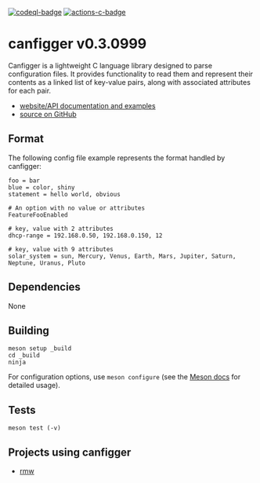 [![codeql-badge]][codeql-url]
[![actions-c-badge]][actions-c-url]

# canfigger v0.3.0999

Canfigger is a lightweight C language library designed to parse configuration
files. It provides functionality to read them and represent their contents as
a linked list of key-value pairs, along with associated attributes for each
pair.

* [website/API documentation and examples](https://andy5995.github.io/canfigger/)
* [source on GitHub](https://github.com/andy5995/canfigger/)

## Format

The following config file example represents the format handled by canfigger:

```
foo = bar
blue = color, shiny
statement = hello world, obvious

# An option with no value or attributes
FeatureFooEnabled

# key, value with 2 attributes
dhcp-range = 192.168.0.50, 192.168.0.150, 12

# key, value with 9 attributes
solar_system = sun, Mercury, Venus, Earth, Mars, Jupiter, Saturn, Neptune, Uranus, Pluto
```
## Dependencies

None

## Building

    meson setup _build
    cd _build
    ninja

For configuration options, use `meson configure` (see the [Meson
docs](https://mesonbuild.com/) for detailed usage).

## Tests

    meson test (-v)

<!-- Add your project here if it has had at least one release -->
## Projects using canfigger

* [rmw](https://theimpossibleastronaut.github.io/rmw-website/)

[codeql-badge]: https://github.com/andy5995/canfigger/workflows/CodeQL/badge.svg
[codeql-url]: https://github.com/andy5995/canfigger/actions?query=workflow%3ACodeQL
[actions-c-badge]: https://github.com/andy5995/canfigger/actions/workflows/c-cpp.yml/badge.svg
[actions-c-url]: https://github.com/andy5995/canfigger/actions/workflows/c-cpp.yml
